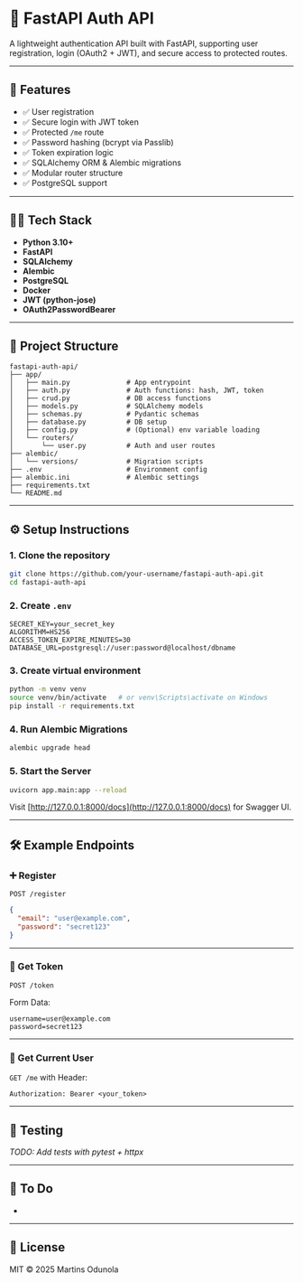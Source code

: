 # 🚀 FastAPI Auth API

A lightweight authentication API built with FastAPI, supporting user registration, login (OAuth2 + JWT), and secure access to protected routes.

---

## 🧱 Features

- ✅ User registration
- ✅ Secure login with JWT token
- ✅ Protected `/me` route
- ✅ Password hashing (bcrypt via Passlib)
- ✅ Token expiration logic
- ✅ SQLAlchemy ORM & Alembic migrations
- ✅ Modular router structure
- ✅ PostgreSQL support

---

## 🧑‍💻 Tech Stack

- **Python 3.10+**
- **FastAPI**
- **SQLAlchemy**
- **Alembic**
- **PostgreSQL**
- **Docker**
- **JWT (python-jose)**
- **OAuth2PasswordBearer**

---

## 📂 Project Structure

```
fastapi-auth-api/
├── app/
│   ├── main.py              # App entrypoint
│   ├── auth.py              # Auth functions: hash, JWT, token
│   ├── crud.py              # DB access functions
│   ├── models.py            # SQLAlchemy models
│   ├── schemas.py           # Pydantic schemas
│   ├── database.py          # DB setup
│   ├── config.py            # (Optional) env variable loading
│   └── routers/
│       └── user.py          # Auth and user routes
├── alembic/
│   └── versions/            # Migration scripts
├── .env                     # Environment config
├── alembic.ini              # Alembic settings
├── requirements.txt
└── README.md
```

---

## ⚙️ Setup Instructions

### 1. Clone the repository

```bash
git clone https://github.com/your-username/fastapi-auth-api.git
cd fastapi-auth-api
```

### 2. Create `.env`

```env
SECRET_KEY=your_secret_key
ALGORITHM=HS256
ACCESS_TOKEN_EXPIRE_MINUTES=30
DATABASE_URL=postgresql://user:password@localhost/dbname
```

### 3. Create virtual environment

```bash
python -m venv venv
source venv/bin/activate   # or venv\Scripts\activate on Windows
pip install -r requirements.txt
```

### 4. Run Alembic Migrations

```bash
alembic upgrade head
```

### 5. Start the Server

```bash
uvicorn app.main:app --reload
```

Visit [http://127.0.0.1:8000/docs](http://127.0.0.1:8000/docs) for Swagger UI.

---

## 🛠️ Example Endpoints

### ➕ Register

`POST /register`

```json
{
  "email": "user@example.com",
  "password": "secret123"
}
```

---

### 🔑 Get Token

`POST /token`

Form Data:

```
username=user@example.com
password=secret123
```

---

### 👤 Get Current User

`GET /me` with Header:

```
Authorization: Bearer <your_token>
```

---

## 🥪 Testing

*TODO: Add tests with pytest + httpx*

---

## 📌 To Do

-

---

## 📄 License

MIT © 2025 Martins Odunola

